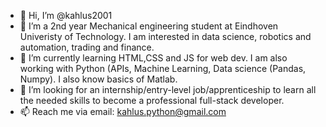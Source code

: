- 👋 Hi, I’m @kahlus2001
- 👀 I’m a 2nd year Mechanical engineering student at Eindhoven Univeristy of Technology. I am interested in data science, robotics and automation, trading and finance.
- 🌱 I’m currently learning HTML,CSS and JS for web dev. I am also working with Python (APIs, Machine Learning, Data science (Pandas, Numpy). I also know basics of Matlab.
- 💞️ I’m looking for an internship/entry-level job/apprenticeship to learn all the needed skills to become a professional full-stack developer.
- 📫 Reach me via email: kahlus.python@gmail.com

<!---
kahlus2001/kahlus2001 is a ✨ special ✨ repository because its `README.md` (this file) appears on your GitHub profile.
You can click the Preview link to take a look at your changes.
--->
